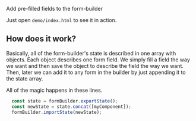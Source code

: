 Add pre-filled fields to the form-builder

Just open `demo/index.html` to see it in action.

## How does it work?
Basically, all of the form-builder's state is described in one array with objects. Each object describes one form field. We simply fill a field the way we want and then save the object to describe the field the way we want. Then, later we can add it to any form in the builder by just appending it to the state array.

All of the magic happens in these lines.


``` javascript
  const state = formBuilder.exportState();
  const newState = state.concat([myComponent]);
  formBuilder.importState(newState);
```
